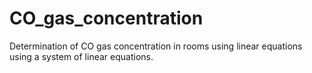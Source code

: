# CO_gas_concentration
Determination of CO gas concentration in rooms using linear equations using a system of linear equations.
